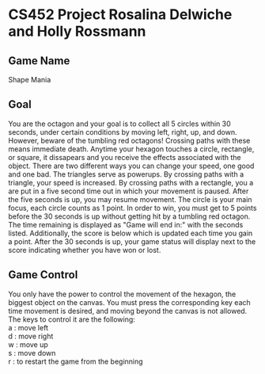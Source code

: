 # CS452 Project Rosalina Delwiche and Holly Rossmann

## Game Name
Shape Mania 

## Goal
 You are the octagon and your goal is to collect all 5 circles within 30 seconds, under  certain conditions by moving left, right, up, and down. However, beware of the tumbling red octagons! Crossing paths with these means immediate death. Anytime your hexagon touches a circle, rectangle, or square, it dissapears and you receive the effects associated with the object.  There are two different ways you can change your speed, one good and one bad. The triangles serve as powerups. By crossing paths with a triangle, your speed is increased. By crossing paths with a rectangle, you a are put in a five second time out in which your movement is paused. After the five seconds is up, you may resume movement. The circle is your main focus, each circle counts as 1 point. In order to win, you must get to 5 points before the 30 seconds is up without getting hit by a tumbling red octagon. The time remaining is displayed as "Game will end in:" with the seconds listed. Additionally, the score is below which is updated each time you gain a point. After the 30 seconds is up, your game status will display next to the score indicating whether you have won or lost. 

## Game Control
 You only have the power to control the movement of the hexagon, the biggest object on the canvas. You must press the corresponding key each time movement is desired, and moving beyond the canvas is not allowed. The keys to control it are the following:  
    a   : move left  
    d   : move right  
    w   : move up  
    s   : move down   
    r   : to restart the game from the beginning    
